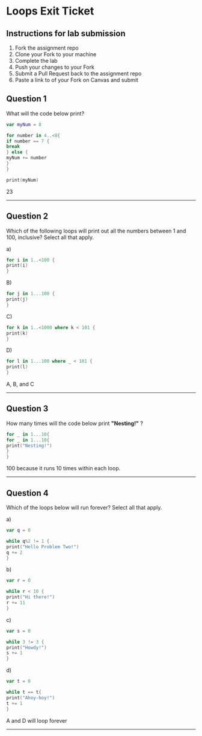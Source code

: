 # Loops Exit Ticket

## Instructions for lab submission

1. Fork the assignment repo
1. Clone your Fork to your machine
1. Complete the lab
1. Push your changes to your Fork
1. Submit a Pull Request back to the assignment repo
1. Paste a link to of your Fork on Canvas and submit

## Question 1

What will the code below print?

```swift
var myNum = 8

for number in 4..<8{
if number == 7 {
break
} else {
myNum += number
}
}

print(myNum)
```
23

***
## Question 2

Which of the following loops will print out all the numbers between 1 and 100, inclusive?  Select all that apply.

a)
```swift
for i in 1..<100 {
print(i)
}
```

B)
```swift
for j in 1...100 {
print(j)
}
```

C)
```swift
for k in 1..<1000 where k < 101 {
print(k)
}
```

D)
```swift
for l in 1...100 where _ < 101 {
print(l)
}
```
A, B, and C
***
## Question 3

How many times will the code below print **"Nesting!"** ?

```swift
for _ in 1...10{
for _ in 1...10{
print("Nesting!")
}
}
```
100 because it runs 10 times within each loop.
***
## Question 4

Which of the loops below will run forever? Select all that apply.

a)
```swift
var q = 0

while q%2 != 1 {
print("Hello Problem Two!")
q += 2
}
```

b)
```swift
var r = 0

while r < 10 {
print("Hi there!")
r += 11
}
```

c)
```swift
var s = 0

while 3 != 3 {
print("Howdy!")
s += 1
}
```

d)
```swift
var t = 0

while t == t{
print("Ahoy-hoy!")
t += 1
}
```
A and D will loop forever
***

